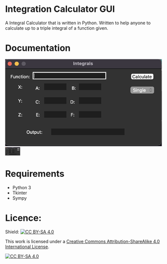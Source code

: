 # Integration Calculator GUI
A Integral Calculator that is written in Python. Written to help anyone to calculate up to a triple integral of a function given. 

# Documentation
![Screenshot of the GUI](/assets/image/Image_of_GUI.png)
<img src="/assets/image/Image_of_GUI.png" width="48">
# Requirements
- Python 3
- Tkinter
- Sympy



# Licence:
Shield: [![CC BY-SA 4.0][cc-by-sa-shield]][cc-by-sa]

This work is licensed under a
[Creative Commons Attribution-ShareAlike 4.0 International License][cc-by-sa].

[![CC BY-SA 4.0][cc-by-sa-image]][cc-by-sa]

[cc-by-sa]: http://creativecommons.org/licenses/by-sa/4.0/
[cc-by-sa-image]: https://licensebuttons.net/l/by-sa/4.0/88x31.png
[cc-by-sa-shield]: https://img.shields.io/badge/License-CC%20BY--SA%204.0-lightgrey.svg
